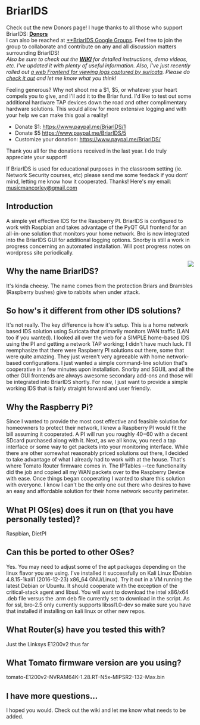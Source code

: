 # BriarIDS

Check out the new Donors page!  I huge thanks to all those who support BriarIDS: [**Donors**](https://github.com/musicmancorley/BriarIDS/wiki/Donors)<br>
I can also be reached at [**BriarIDS Google Groups](https://groups.google.com/forum/#!forum/briarids).  Feel free to join the group to collaborate and contribute on any and all discussion matters surrounding BriarIDS!<br>
*Also be sure to check out the [**WIKI**](https://github.com/musicmancorley/BriarIDS/wiki) for detailed instructions, demo videos, etc.  I've updated it with plenty of useful information.  Also, I've just recently rolled out [a web Frontend for viewing logs captured by suricata](https://github.com/musicmancorley/TheBriarPatch).  Please do [check it out](https://github.com/musicmancorley/TheBriarPatch) and let me know what you think!*

Feeling generous?  Why not shoot me a $1, $5, or whatever your heart compels you to give, and I'll add it to the Briar fund.  I'd like to test out some additional hardware TAP devices down the road and other complimentary hardware solutions.  This would allow for more extensive logging and with your help we can make this goal a reality!

- Donate $1: https://www.paypal.me/BriarIDS/1
- Donate $5  https://www.paypal.me/BriarIDS/5
- Customize your donation: https://www.paypal.me/BriarIDS/

Thank you all for the donations received in the last year.  I do truly appreciate your support!

If BriarIDS is used for educational purposes in the classroom setting (ie. Network Security courses, etc) please send me some feedack if you dont' mind, letting me know how it cooperated.  Thanks!
Here's my email: musicmancorley@gmail.com

## Introduction

A simple yet effective IDS for the Raspberry PI.  BriarIDS is configured to work with Raspbian and takes advantage of the PyQT GUI frontend for an all-in-one solution that monitors your home network.  Bro is now integrated into the BriarIDS GUI for additional logging options.  Snorby is still a work in progress concerning an automated installation.  Will post progress notes on wordpress site periodically.  

<img src="https://github.com/musicmancorley/BriarIDS/blob/master/images/newpic_update.png?raw=true" style="float:right">

## Why the name BriarIDS?

It's kinda cheesy.  The name comes from the protection Briars and Brambles (Raspberry bushes) give to rabbits when under attack.  
## So how's it different from other IDS solutions?

It's not really.  The key difference is how it's setup.  This is a home network based IDS solution using Suricata that primarily monitors WAN traffic (LAN too if you wanted).  I looked all over the web for a SIMPLE home-based IDS using the PI and getting a network TAP working; I didn't have much luck.  I'll reemphasize that there were Raspberry PI solutions out there, some that were quite amazing.  They just weren't very agreeable with home network-based configurations.  I just wanted a simple command-line solution that's cooperative in a few minutes upon installation.  Snorby and SGUIL and all the other GUI frontends are always awesome secondary add-ons and those will be integrated into BriarIDS shortly.  For now, I just want to provide a simple working IDS that is fairly straight forward and user friendly.

## Why the Raspberry Pi?

Since I wanted to provide the most cost effective and feasible solution for homeowners to protect their network, I knew a Raspberry PI would fit the bill assuming it cooperated.  A PI will run you roughly $40-$60 with a decent SDcard purchased along with it. Next, as we all know, you need a tap interface or some way to get packets into your monitoring interface.  While there are other somewhat reasonably priced solutions out there, I decided to take advantage of what I already had to work with at the house.  That's where Tomato Router firmware comes in.  The IPTables --tee functionality did the job and copied all my WAN packets over to the Raspberry Device with ease.  Once things began cooperating I wanted to share this solution with everyone.  I know I can't be the only one out there who desires to have an easy and affordable solution for their home network security perimeter.

## What PI OS(es) does it run on (that you have personally tested)?

Raspbian, DietPI

## Can this be ported to other OSes?

Yes.  You may need to adjust some of the apt packages depending on the linux flavor you are using.  I've installed it successfully on Kali Linux (Debian 4.8.15-1kali1 (2016-12-23) x86_64 GNU/Linux). Try it out in a VM running the latest Debian or Ubuntu.  It should cooperate with the exception of the critical-stack agent and libssl.  You will want to download the intel x86/x64 .deb file versus the .arm deb file currently set to download in the script.  As for ssl, bro-2.5 only currently supports libssl1.0-dev so make sure you have that installed if installing on kali linux or other new repos.

## What Router(s) have you tested this with?

Just the Linksys E1200v2 thus far

## What Tomato firmware version are you using?

tomato-E1200v2-NVRAM64K-1.28.RT-N5x-MIPSR2-132-Max.bin

## I have more questions...

I hoped you would.  Check out the wiki and let me know what needs to be added.

